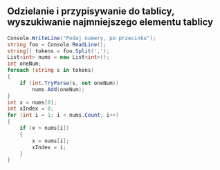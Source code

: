 ## Odzielanie i przypisywanie do tablicy, wyszukiwanie najmniejszego elementu tablicy

```csharp
Console.WriteLine("Podaj numery, po przecinku");
string foo = Console.ReadLine();
string[] tokens = foo.Split(',');
List<int> nums = new List<int>();
int oneNum;
foreach (string s in tokens)
{
    if (int.TryParse(s, out oneNum)) 
        nums.Add(oneNum);
}
int x = nums[0];
int xIndex = 0;
for (int i = 1; i < nums.Count; i++)
{
    if (x > nums[i])
    {
        x = nums[i];
        xIndex = i;
    }
}

```